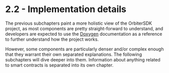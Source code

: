 # 2.2 - Implementation details

The previous subchapters paint a more holistic view of the OrbiterSDK project, as most components are pretty straight-forward to understand, and developers are expected to use the [Doxygen](https://doxygen.nl) documentation as a reference to further understand how the project works.

However, some components are particularly denser and/or complex enough that they warrant their own separated explanations. The following subchapters will dive deeper into them. Information about anything related to smart contracts is separated into its own chapter.